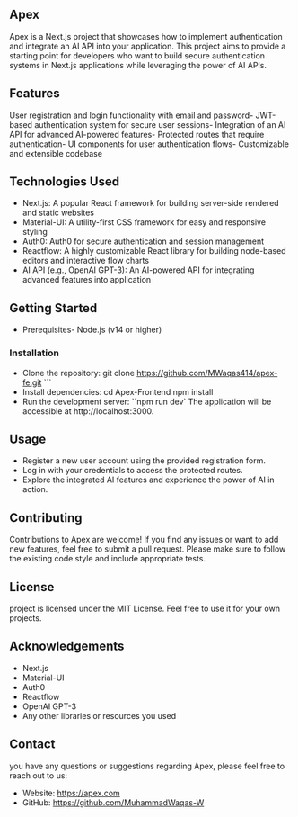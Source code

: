 ## Apex

Apex is a Next.js project that showcases how to implement authentication and integrate an AI API into your application. This project aims to provide a starting point for developers who want to build secure authentication systems in Next.js applications while leveraging the power of AI APIs.

## Features

User registration and login functionality with email and password- JWT-based authentication system for secure user sessions- Integration of an AI API for advanced AI-powered features- Protected routes that require authentication- UI components for user authentication flows- Customizable and extensible codebase

## Technologies Used

- Next.js: A popular React framework for building server-side rendered and static websites
- Material-UI: A utility-first CSS framework for easy and responsive styling
- Auth0: Auth0 for secure authentication and session management
- Reactflow: A highly customizable React library for building node-based editors and interactive flow charts
- AI API (e.g., OpenAI GPT-3): An AI-powered API for integrating advanced features into application

## Getting Started

- Prerequisites- Node.js (v14 or higher)

### Installation

- Clone the repository: git clone https://github.com/MWaqas414/apex-fe.git ```
- Install dependencies: cd Apex-Frontend npm install
- Run the development server: ``npm run dev` The application will be accessible at http://localhost:3000.

## Usage

- Register a new user account using the provided registration form.
- Log in with your credentials to access the protected routes.
- Explore the integrated AI features and experience the power of AI in action.

## Contributing

Contributions to Apex are welcome!
If you find any issues or want to add new features, feel free to submit a pull request. Please make sure to follow the existing code style and include appropriate tests.

## License

project is licensed under the MIT License. Feel free to use it for your own projects.

## Acknowledgements

- Next.js
- Material-UI 
- Auth0 
- Reactflow 
- OpenAI GPT-3
- Any other libraries or resources you used

## Contact

you have any questions or suggestions regarding Apex, please feel free to reach out to us:
- Website: https://apex.com
- GitHub: https://github.com/MuhammadWaqas-W
